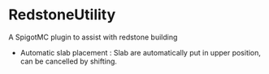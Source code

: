 
# RedstoneUtility

A SpigotMC plugin to assist with redstone building

- Automatic slab placement : Slab are automatically put in upper position, can be cancelled by shifting.

